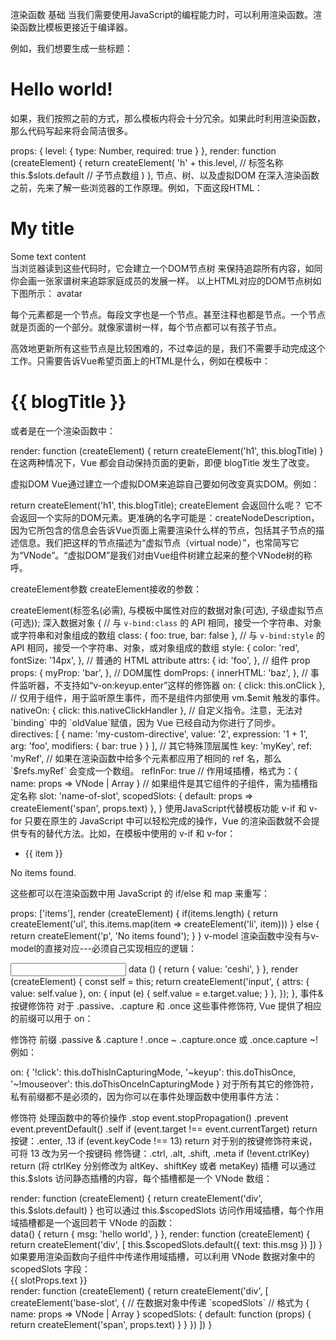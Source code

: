 渲染函数
基础
当我们需要使用JavaScript的编程能力时，可以利用渲染函数。渲染函数比模板更接近于编译器。

例如，我们想要生成一些标题：

<h1>Hello world!</h1>
如果，我们按照之前的方式，那么模板内将会十分冗余。如果此时利用渲染函数，那么代码写起来将会简洁很多。

props: {
  level: {
    type: Number,
    required: true
  }
},
render: function (createElement) {
  return createElement(
    'h' + this.level,   // 标签名称
    this.$slots.default // 子节点数组
  )
},
节点、树、以及虚拟DOM
在深入渲染函数之前，先来了解一些浏览器的工作原理。例如，下面这段HTML：

<div>
  <h1>My title</h1>
  Some text content
  <!-- TODO: Add tagline -->
</div>
当浏览器读到这些代码时，它会建立一个DOM节点树 来保持追踪所有内容，如同你会画一张家谱树来追踪家庭成员的发展一样。 以上HTML对应的DOM节点树如下图所示： avatar

每个元素都是一个节点。每段文字也是一个节点。甚至注释也都是节点。一个节点就是页面的一个部分。就像家谱树一样，每个节点都可以有孩子节点。

高效地更新所有这些节点是比较困难的，不过幸运的是，我们不需要手动完成这个工作。只需要告诉Vue希望页面上的HTML是什么，例如在模板中：

<h1>{{ blogTitle }}</h1>
或者是在一个渲染函数中：

render: function (createElement) {
  return createElement('h1', this.blogTitle)
}
在这两种情况下，Vue 都会自动保持页面的更新，即便 blogTitle 发生了改变。

虚拟DOM
Vue通过建立一个虚拟DOM来追踪自己要如何改变真实DOM。例如：

return createElement('h1', this.blogTitle);
createElement 会返回什么呢？ 它不会返回一个实际的DOM元素。更准确的名字可能是：createNodeDescription，因为它所包含的信息会告诉Vue页面上需要渲染什么样的节点，包括其子节点的描述信息。我们把这样的节点描述为“虚拟节点（virtual node）”，也常简写它为“VNode”。“虚拟DOM”是我们对由Vue组件树建立起来的整个VNode树的称呼。

createElement参数
createElement接收的参数：

createElement(标签名(必需), 与模板中属性对应的数据对象(可选), 子级虚拟节点(可选));
深入数据对象
{
  // 与 `v-bind:class` 的 API 相同，接受一个字符串、对象或字符串和对象组成的数组
  class: {
    foo: true,
    bar: false
  },
  // 与 `v-bind:style` 的 API 相同，接受一个字符串、对象，或对象组成的数组
  style: {
    color: 'red',
    fontSize: '14px',
  },
  // 普通的 HTML attribute
  attrs: {
    id: 'foo',
  },
  // 组件 prop
  props: {
    myProp: 'bar',
  },
  // DOM属性
  domProps: {
    innerHTML: 'baz',
  },
  // 事件监听器，不支持如“v-on:keyup.enter”这样的修饰器
  on: {
    click: this.onClick
  },
  // 仅用于组件，用于监听原生事件，而不是组件内部使用 vm.$emit 触发的事件。
  nativeOn: {
    click: this.nativeClickHandler
  },
  // 自定义指令。注意，无法对 `binding` 中的 `oldValue`赋值，因为 Vue 已经自动为你进行了同步。
  directives: [
    {
      name: 'my-custom-directive',
      value: '2',
      expression: '1 + 1',
      arg: 'foo',
      modifiers: {
        bar: true
      }
    }
  ],
  // 其它特殊顶层属性
  key: 'myKey',
  ref: 'myRef',
  // 如果在渲染函数中给多个元素都应用了相同的 ref 名，那么 `$refs.myRef` 会变成一个数组。
  refInFor: true
  // 作用域插槽，格式为：{ name: props => VNode | Array<VNode> }
  // 如果组件是其它组件的子组件，需为插槽指定名称
  slot: 'name-of-slot',
  scopedSlots: {
    default: props => createElement('span', props.text)
  },
}
使用JavaScript代替模板功能
v-if 和 v-for
只要在原生的 JavaScript 中可以轻松完成的操作，Vue 的渲染函数就不会提供专有的替代方法。比如，在模板中使用的 v-if 和 v-for：

<ul v-if="items.length">
  <li v-for="item in items">{{ item }}</li>
</ul>
<p v-else>No items found.</p>
这些都可以在渲染函数中用 JavaScript 的 if/else 和 map 来重写：

props: ['items'],
render (createElement) {
  if(items.length) {
    return createElement('ul', this.items.map(item => createElement('li', item)))
  } else {
    return createElement('p', 'No items found');
  }
}
v-model
渲染函数中没有与v-model的直接对应---必须自己实现相应的逻辑：

<input v-model="value" />
data () {
  return {
    value: 'ceshi',
  }
},
render (createElement) {
  const self = this;
  return createElement('input', {
    attrs: {
      value: self.value
    },
    on: {
      input (e) {
        self.value = e.target.value;
      }
    },
  });
},
事件&按键修饰符
对于 .passive、.capture 和 .once 这些事件修饰符, Vue 提供了相应的前缀可以用于 on：

修饰符	前缀
.passive	&
.capture	!
.once	~
.capture.once 或 .once.capture	~!
例如：

on: {
  '!click': this.doThisInCapturingMode,
  '~keyup': this.doThisOnce,
  '~!mouseover': this.doThisOnceInCapturingMode
}
对于所有其它的修饰符，私有前缀都不是必须的，因为你可以在事件处理函数中使用事件方法：

修饰符	处理函数中的等价操作
.stop	event.stopPropagation()
.prevent	event.preventDefault()
.self	if (event.target !== event.currentTarget) return
按键：.enter, .13	if (event.keyCode !== 13) return 
对于别的按键修饰符来说，可将 13 改为另一个按键码
修饰键：.ctrl, .alt, .shift, .meta	if (!event.ctrlKey) return (将 ctrlKey 分别修改为 altKey、shiftKey 或者 metaKey)
插槽
可以通过 this.$slots 访问静态插槽的内容，每个插槽都是一个 VNode 数组：

<div>
  <slot></slot>
</div>
render: function (createElement) {
  return createElement('div', this.$slots.default)
}
也可以通过 this.$scopedSlots 访问作用域插槽，每个作用域插槽都是一个返回若干 VNode 的函数：

<div>
  <slot :text="message"></slot>
</div>
data() {
  return {
    msg: 'hello world',
  }
},
render: function (createElement) {
  return createElement('div', [
    this.$scopedSlots.default({
      text: this.msg
    })
  ])
}
如果要用渲染函数向子组件中传递作用域插槽，可以利用 VNode 数据对象中的 scopedSlots 字段：

<div>
  <base-slot v-slot="slotProps">
    {{ slotProps.text }}
  </base-slot>
</div>
render: function (createElement) {
  return createElement('div', [
    createElement('base-slot', {
      // 在数据对象中传递 `scopedSlots`
      // 格式为 { name: props => VNode | Array<VNode> }
      scopedSlots: {
        default: function (props) {
          return createElement('span', props.text)
        }
      }
    })
  ])
}